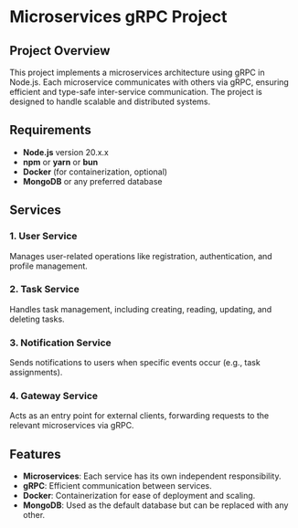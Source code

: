 # Microservices gRPC Project

## Project Overview

This project implements a microservices architecture using gRPC in Node.js. Each microservice communicates with others via gRPC, ensuring efficient and type-safe inter-service communication. The project is designed to handle scalable and distributed systems.

## Requirements

- **Node.js** version 20.x.x
- **npm** or **yarn** or **bun**
- **Docker** (for containerization, optional)
- **MongoDB** or any preferred database

## Services

### 1. **User Service**
Manages user-related operations like registration, authentication, and profile management.

### 2. **Task Service**
Handles task management, including creating, reading, updating, and deleting tasks.

### 3. **Notification Service**
Sends notifications to users when specific events occur (e.g., task assignments).

### 4. **Gateway Service**
Acts as an entry point for external clients, forwarding requests to the relevant microservices via gRPC.

## Features
- **Microservices**: Each service has its own independent responsibility.
- **gRPC**: Efficient communication between services.
- **Docker**: Containerization for ease of deployment and scaling.
- **MongoDB**: Used as the default database but can be replaced with any other.
